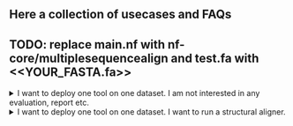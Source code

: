 ## Here a collection of usecases and FAQs

## TODO: replace main.nf with nf-core/multiplesequencealign and test.fa with <<YOUR_FASTA.fa>>

<details>
  <summary> I want to deploy one tool on one dataset. I am not interested in any evaluation, report etc. </summary>

    Running FAMSA (with arguments -refine_mode on) using the guidetree built using CLUSTALO.

    nextflow run main.nf \
    -profile docker \
    --seqs test.fa \
    --aligner FAMSA \
    --args_aligner "-refine_mode on" \
    --tree CLUSTALO \
    --outdir outdir \
    --skip_stats \
    --skip_eval \
    --skip_preprocessing \
    --skip_multiqc \
    --skip_visualisation

    You can leave the --tree and --args_aligner and --args_tree empty (just do not use the flags). Default values will be used.

</details>


<details>
  <summary> I want to deploy one tool on one dataset. I want to run a structural aligner. </summary>

    Running FAMSA (with arguments -refine_mode on) using the guidetree built using CLUSTALO.

    nextflow run nf-core/multiplesequencealign \
    -profile docker \
    --seqs <YOUR_FASTA.fa> \
    --aligner FAMSA \
    --args_aligner "-refine_mode on" \
    --tree CLUSTALO \
    --outdir outdir \
    --skip_stats \ 
    --skip_eval \
    --skip_preprocessing \
    --skip_multiqc \
    --skip_visualisation

    You can leave the --tree and --args_aligner and --args_tree empty (just do not use the flags). Default values will be used.

</details>
